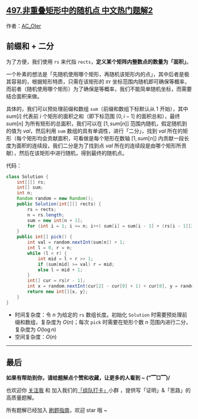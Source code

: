 ## [497.非重叠矩形中的随机点 中文热门题解2](https://leetcode.cn/problems/random-point-in-non-overlapping-rectangles/solutions/100000/by-ac_oier-mhi6)

作者：[AC_OIer](https://leetcode.cn/u/AC_OIer)
## 前缀和 + 二分

为了方便，我们使用 `rs` 来代指 `rects`，**定义某个矩阵内整数点的数量为「面积」**。

一个朴素的想法是「先随机使用哪个矩形，再随机该矩形内的点」，其中后者是极其容易的，根据矩形特质，只需在该矩形的 `XY` 坐标范围内随机即可确保等概率，而前者（随机使用哪个矩形）为了确保是等概率，我们不能简单随机坐标，而需要结合面积来做。

具体的，我们可以预处理前缀和数组 `sum`（前缀和数组下标默认从 $1$ 开始），其中 $sum[i]$ 代表前 $i$ 个矩形的面积之和（即下标范围 $[0, i - 1]$ 的面积总和），最终 $sum[n]$ 为所有矩形的总面积，我们可以在 $[1, sum[n]]$ 范围内随机，假定随机到的值为 $val$，然后利用 `sum` 数组的具有单调性，进行「二分」，找到 $val$ 所在的矩形（每个矩形均会贡献面积，可看做是每个矩形在数轴 $[1, sum[n]]$ 内贡献一段长度为面积的连续段，我们二分是为了找到点 $val$ 所在的连续段是由哪个矩形所贡献），然后在该矩形中进行随机，得到最终的随机点。

代码：
```Java []
class Solution {
    int[][] rs;
    int[] sum;
    int n;
    Random random = new Random();
    public Solution(int[][] rects) {
        rs = rects;
        n = rs.length;
        sum = new int[n + 1];
        for (int i = 1; i <= n; i++) sum[i] = sum[i - 1] + (rs[i - 1][2] - rs[i - 1][0] + 1) * (rs[i - 1][3] - rs[i - 1][1] + 1);
    }
    public int[] pick() {
        int val = random.nextInt(sum[n]) + 1;
        int l = 0, r = n;
        while (l < r) {
            int mid = l + r >> 1;
            if (sum[mid] >= val) r = mid;
            else l = mid + 1;
        }
        int[] cur = rs[r - 1];
        int x = random.nextInt(cur[2] - cur[0] + 1) + cur[0], y = random.nextInt(cur[3] - cur[1] + 1) + cur[1];
        return new int[]{x, y};
    }
}
```
* 时间复杂度：令 $n$ 为给定的 `rs` 数组长度。初始化 `Solution` 时需要预处理前缀和数组，复杂度为 $O(n)$；每次 `pick` 时需要在矩形个数 $n$ 范围内进行二分，复杂度为 $O(\log{n})$
* 空间复杂度：$O(n)$

---

## 最后

**如果有帮助到你，请给题解点个赞和收藏，让更多的人看到 ~ ("▔□▔)/**

也欢迎你 [关注我](https://oscimg.oschina.net/oscnet/up-19688dc1af05cf8bdea43b2a863038ab9e5.png) 和 加入我们的[「组队打卡」](https://leetcode-cn.com/u/ac_oier/)小群 ，提供写「证明」&「思路」的高质量题解。

所有题解已经加入 [刷题指南](https://github.com/SharingSource/LogicStack-LeetCode/wiki)，欢迎 star 哦 ~